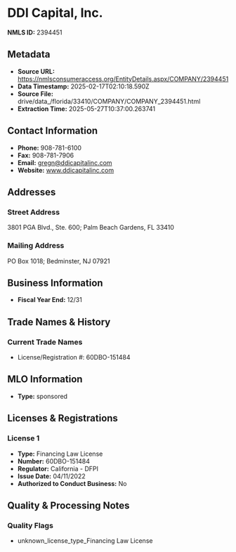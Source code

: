 # DDI Capital, Inc.

**NMLS ID:** 2394451

## Metadata
- **Source URL:** https://nmlsconsumeraccess.org/EntityDetails.aspx/COMPANY/2394451
- **Data Timestamp:** 2025-02-17T02:10:18.590Z
- **Source File:** drive/data_/florida/33410/COMPANY/COMPANY_2394451.html
- **Extraction Time:** 2025-05-27T10:37:00.263741

## Contact Information
- **Phone:** 908-781-6100
- **Fax:** 908-781-7906
- **Email:** gregn@ddicapitalinc.com
- **Website:** www.ddicapitalinc.com

## Addresses
### Street Address
3801 PGA Blvd., Ste. 600; Palm Beach Gardens, FL 33410

### Mailing Address
PO Box 1018; Bedminster, NJ 07921

## Business Information
- **Fiscal Year End:** 12/31

## Trade Names & History
### Current Trade Names
- License/Registration #: 60DBO-151484

## MLO Information
- **Type:** sponsored

## Licenses & Registrations

### License 1
- **Type:** Financing Law License
- **Number:** 60DBO-151484
- **Regulator:** California - DFPI
- **Issue Date:** 04/11/2022
- **Authorized to Conduct Business:** No

## Quality & Processing Notes
### Quality Flags
- unknown_license_type_Financing Law License

